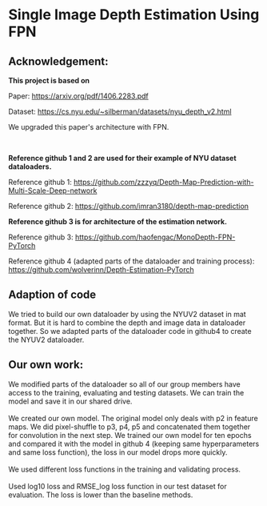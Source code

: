 # Single Image Depth Estimation Using FPN

## Acknowledgement:
**This project is based on**

Paper: https://arxiv.org/pdf/1406.2283.pdf

Dataset: https://cs.nyu.edu/~silberman/datasets/nyu_depth_v2.html

We upgraded this paper's architecture with FPN.

<br>

**Reference github 1 and 2 are used for their example of NYU dataset dataloaders.**

Reference github 1: https://github.com/zzzyq/Depth-Map-Prediction-with-Multi-Scale-Deep-network

Reference github 2:
https://github.com/imran3180/depth-map-prediction


**Reference github 3 is for architecture of the estimation network.**

Reference github 3: https://github.com/haofengac/MonoDepth-FPN-PyTorch

Reference github 4 (adapted parts of the dataloader and training process): https://github.com/wolverinn/Depth-Estimation-PyTorch

## Adaption of code
We tried to build our own dataloader by using the NYUV2 dataset in mat format. But it is hard to combine the depth and image data in dataloader together. So we adapted parts of the dataloader code in github4 to create the NYUV2 dataloader.  

## Our own work:
We modified parts of the dataloader so all of our group members have access to the training, evaluating and testing datasets. We can train the model and save it in our shared drive.<br /><br />
We created our own model. The original model only deals with p2 in feature maps. We did pixel-shuffle to p3, p4, p5 and concatenated them together for convolution in the next step. We trained our own model for ten epochs and compared it with the model in github 4 (keeping same hyperparameters and same loss function), the loss in our model drops more quickly. <br /><br />
We used different loss functions in the training and validating process. <br /><br />
Used log10 loss and RMSE_log loss function in our test dataset for evaluation. The loss is lower than the baseline methods.

